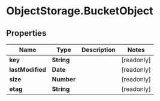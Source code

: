 # ObjectStorage.BucketObject

## Properties

Name | Type | Description | Notes
------------ | ------------- | ------------- | -------------
**key** | **String** |  | [readonly] 
**lastModified** | **Date** |  | [readonly] 
**size** | **Number** |  | [readonly] 
**etag** | **String** |  | [readonly] 



